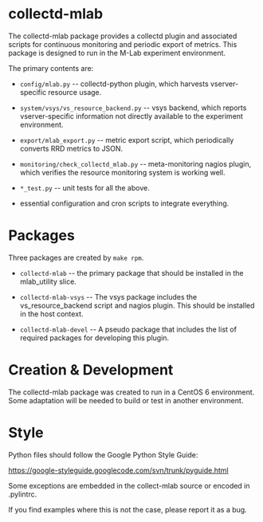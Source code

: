 collectd-mlab
=============

The collectd-mlab package provides a collectd plugin and associated scripts for
continuous monitoring and periodic export of metrics. This package is designed
to run in the M-Lab experiment environment.

The primary contents are:

 * `config/mlab.py` -- collectd-python plugin, which harvests vserver-specific
   resource usage.

 * `system/vsys/vs_resource_backend.py` -- vsys backend, which reports
   vserver-specific information not directly available to the experiment
   environment.

 * `export/mlab_export.py` -- metric export script, which periodically converts
   RRD metrics to JSON.

 * `monitoring/check_collectd_mlab.py` -- meta-monitoring nagios plugin, which
   verifies the resource monitoring system is working well.

 * `*_test.py` -- unit tests for all the above.

 * essential configuration and cron scripts to integrate everything.

Packages
========

Three packages are created by `make rpm`.

 * `collectd-mlab` -- the primary package that should be installed in the
   mlab_utility slice.

 * `collectd-mlab-vsys` -- The vsys package includes the vs_resource_backend
   script and nagios plugin. This should be installed in the host context.

 * `collectd-mlab-devel` -- A pseudo package that includes the list of required
   packages for developing this plugin.

Creation & Development
======================

The collectd-mlab package was created to run in a CentOS 6 environment. Some
adaptation will be needed to build or test in another environment.

Style
=====

Python files should follow the Google Python Style Guide:

  https://google-styleguide.googlecode.com/svn/trunk/pyguide.html

Some exceptions are embedded in the collect-mlab source or encoded in .pylintrc.

If you find examples where this is not the case, please report it as a bug.
